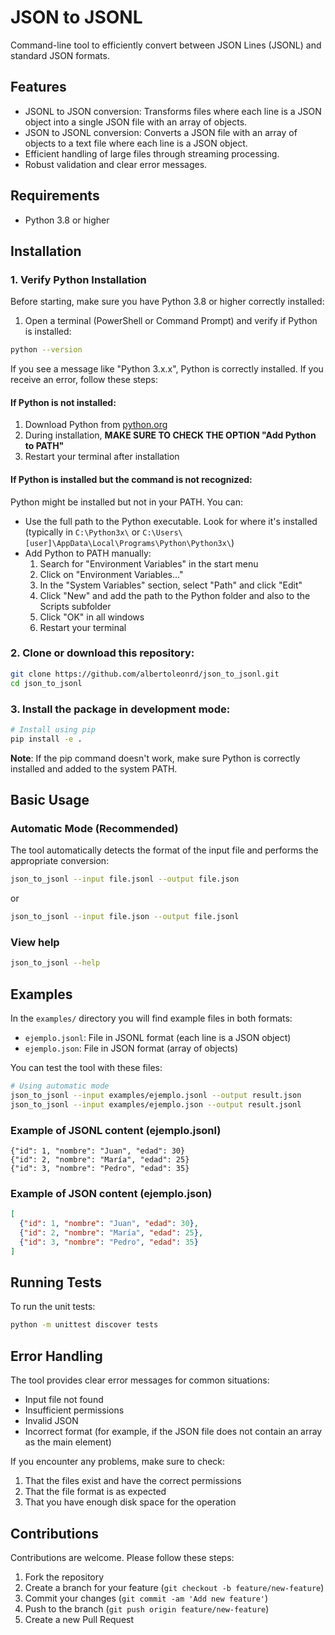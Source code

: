 # JSON to JSONL

Command-line tool to efficiently convert between JSON Lines (JSONL) and standard JSON formats.

## Features

- JSONL to JSON conversion: Transforms files where each line is a JSON object into a single JSON file with an array of objects.
- JSON to JSONL conversion: Converts a JSON file with an array of objects to a text file where each line is a JSON object.
- Efficient handling of large files through streaming processing.
- Robust validation and clear error messages.

## Requirements

- Python 3.8 or higher

## Installation

### 1. Verify Python Installation

Before starting, make sure you have Python 3.8 or higher correctly installed:

1. Open a terminal (PowerShell or Command Prompt) and verify if Python is installed:

```bash
python --version
```

If you see a message like "Python 3.x.x", Python is correctly installed. If you receive an error, follow these steps:

#### If Python is not installed:

1. Download Python from [python.org](https://www.python.org/downloads/)
2. During installation, **MAKE SURE TO CHECK THE OPTION "Add Python to PATH"**
3. Restart your terminal after installation

#### If Python is installed but the command is not recognized:

Python might be installed but not in your PATH. You can:

- Use the full path to the Python executable. Look for where it's installed (typically in `C:\Python3x\` or `C:\Users\[user]\AppData\Local\Programs\Python\Python3x\`)
- Add Python to PATH manually:
  1. Search for "Environment Variables" in the start menu
  2. Click on "Environment Variables..."
  3. In the "System Variables" section, select "Path" and click "Edit"
  4. Click "New" and add the path to the Python folder and also to the Scripts subfolder
  5. Click "OK" in all windows
  6. Restart your terminal

### 2. Clone or download this repository:

```bash
git clone https://github.com/albertoleonrd/json_to_jsonl.git
cd json_to_jsonl
```

### 3. Install the package in development mode:

```bash
# Install using pip
pip install -e .
```

**Note**: If the pip command doesn't work, make sure Python is correctly installed and added to the system PATH.

## Basic Usage

### Automatic Mode (Recommended)

The tool automatically detects the format of the input file and performs the appropriate conversion:

```bash
json_to_jsonl --input file.jsonl --output file.json
```

or

```bash
json_to_jsonl --input file.json --output file.jsonl
```

### View help

```bash
json_to_jsonl --help
```

## Examples

In the `examples/` directory you will find example files in both formats:

- `ejemplo.jsonl`: File in JSONL format (each line is a JSON object)
- `ejemplo.json`: File in JSON format (array of objects)

You can test the tool with these files:

```bash
# Using automatic mode
json_to_jsonl --input examples/ejemplo.jsonl --output result.json
json_to_jsonl --input examples/ejemplo.json --output result.jsonl
```

### Example of JSONL content (ejemplo.jsonl)

```
{"id": 1, "nombre": "Juan", "edad": 30}
{"id": 2, "nombre": "María", "edad": 25}
{"id": 3, "nombre": "Pedro", "edad": 35}
```

### Example of JSON content (ejemplo.json)

```json
[
  {"id": 1, "nombre": "Juan", "edad": 30},
  {"id": 2, "nombre": "María", "edad": 25},
  {"id": 3, "nombre": "Pedro", "edad": 35}
]
```

## Running Tests

To run the unit tests:

```bash
python -m unittest discover tests
```

## Error Handling

The tool provides clear error messages for common situations:

- Input file not found
- Insufficient permissions
- Invalid JSON
- Incorrect format (for example, if the JSON file does not contain an array as the main element)

If you encounter any problems, make sure to check:

1. That the files exist and have the correct permissions
2. That the file format is as expected
3. That you have enough disk space for the operation

## Contributions

Contributions are welcome. Please follow these steps:

1. Fork the repository
2. Create a branch for your feature (`git checkout -b feature/new-feature`)
3. Commit your changes (`git commit -am 'Add new feature'`)
4. Push to the branch (`git push origin feature/new-feature`)
5. Create a new Pull Request